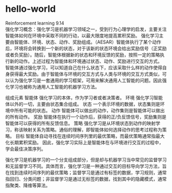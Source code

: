 # hello-world
Reinforcement learning
9.14                                                                   
强化学习概念：强化学习是机器学习领域之一，受到行为心理学的启发，主要关注智能体如何在环境中采取不同的行动，以最大限度地提高累积奖励。
强化学习主要由智能体、环境、状态、动作、奖励组成。（AESAR）智能体执行了某个动作后，环境将会转换到一个新的状态，对于该新的状态环境会给出奖励信号（正奖励或者负奖励）。随后，智能体根据新的状态和环境反馈的奖励，按照一定的策略执行新的动作。上述过程为智能体和环境通过状态、动作、奖励进行交互的方式。
智能体通过强化学习，可以知道自己在什么状态下，应该采取什么样的动作使得自身获得最大奖励。由于智能体与环境的交互方式与人类与环境的交互方式类似，可以认为强化学习是一套通用的学习框架，可用来解决通用人工智能的问题。因此强化学习也被称为通用人工智能的机器学习方法。

组成元素
智能体
强化学习的本体，作为学习者或者决策者。
环境
强化学习智能体以外的一切，主要由状态集合组成。
状态
一个表示环境的数据，状态集则是环境中所有可能的状态。
动作
智能体可以做出的动作，动作集则是智能体可以做出的所有动作。
奖励
智能体在执行一个动作后，获得的正/负反馈信号，奖励集则是智能体可以获得的所有反馈信息。
策略
强化学习是从环境状态到动作的映射学习，称该映射关系为策略。通俗的理解，即智能体如何选择动作的思考过程称为策略。
目标
智能体自动寻找在连续时间序列里的最优策略，而最优策略通常指最大化长期累积奖励。
因此，强化学习实际上是智能体在与环境进行交互的过程中，学会最佳决策序列。


强化学习是机器学习的一个分支组成部分，但是却与机器学习当中常见的监督学习和无监督学习不同。具体而言，强化学习是一种通过交互的目标导向学习方法，旨在找到连续时间序列的最优策略；监督学习是通过有标签的数据，学习规则，通常指回归、分类问题；非监督学习是通过无标签的数据，找到其中的隐藏模式，通常指聚类、降维等算法。
